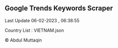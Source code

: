 

## Google Trends Keywords Scraper 
 
Last Update 06-02-2023 , 06:38:55

Country List :
VIETNAM.json



© Abdul Muttaqin 
